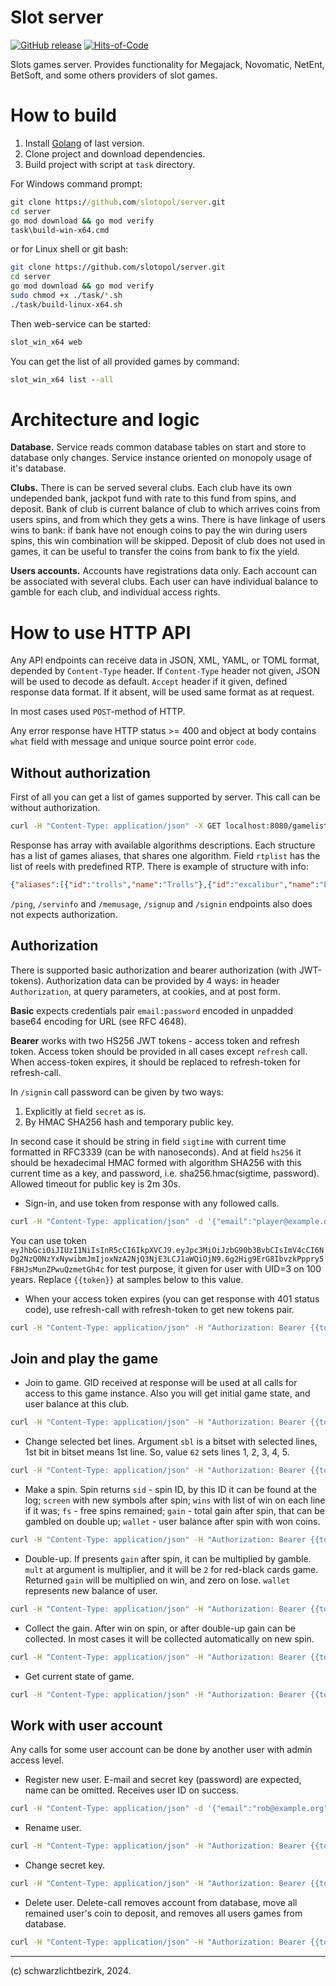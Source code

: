
# Slot server

[![GitHub release](https://img.shields.io/github/v/release/slotopol/server.svg)](https://github.com/slotopol/server/releases/latest)
[![Hits-of-Code](https://hitsofcode.com/github/slotopol/server?branch=main)](https://hitsofcode.com/github/slotopol/server/view?branch=main)

Slots games server. Provides functionality for Megajack, Novomatic, NetEnt, BetSoft, and some others providers of slot games.

# How to build

1. Install [Golang](https://go.dev/dl/) of last version.
2. Clone project and download dependencies.
3. Build project with script at `task` directory.

For Windows command prompt:

```cmd
git clone https://github.com/slotopol/server.git
cd server
go mod download && go mod verify
task\build-win-x64.cmd
```

or for Linux shell or git bash:

```sh
git clone https://github.com/slotopol/server.git
cd server
go mod download && go mod verify
sudo chmod +x ./task/*.sh
./task/build-linux-x64.sh
```

Then web-service can be started:

```cmd
slot_win_x64 web
```

You can get the list of all provided games by command:

```cmd
slot_win_x64 list --all
```

# Architecture and logic

**Database.** Service reads common database tables on start and store to database only changes. Service instance oriented on monopoly usage of it's database.

**Clubs.** There is can be served several clubs. Each club have its own undepended bank, jackpot fund with rate to this fund from spins, and deposit. Bank of club is current balance of club to which arrives coins from users spins, and from which they gets a wins. There is have linkage of users wins to bank: if bank have not enough coins to pay the win during users spins, this win combination will be skipped. Deposit of club does not used in games, it can be useful to transfer the coins from bank to fix the yield.

**Users accounts.** Accounts have registrations data only. Each account can be associated with several clubs. Each user can have individual balance to gamble for each club, and individual access rights.

# How to use HTTP API

Any API endpoints can receive data in JSON, XML, YAML, or TOML format, depended by `Content-Type` header. If `Content-Type` header not given, JSON will be used to decode as default. `Accept` header if it given, defined response data format. If it absent, will be used same format as at request.

In most cases used `POST`-method of HTTP.

Any error response have HTTP status >= 400 and object at body contains `what` field with message and unique source point error `code`.

## Without authorization

First of all you can get a list of games supported by server. This call can be without authorization.

```sh
curl -H "Content-Type: application/json" -X GET localhost:8080/gamelist
```

Response has array with available algorithms descriptions. Each structure has a list of games aliases, that shares one algorithm. Field `rtplist` has the list of reels with predefined RTP. There is example of structure with info:

```json
{"aliases":[{"id":"trolls","name":"Trolls"},{"id":"excalibur","name":"Excalibur"},{"id":"pandorasbox","name":"Pandora's Box"},{"id":"wildwitches","name":"Wild Witches"}],"provider":"NetEnt","scrnx":5,"scrny":3,"rtplist":["88","89","92","93","94","95","97","98","102","110"]}
```

`/ping`, `/servinfo` and `/memusage`, `/signup` and `/signin` endpoints also does not expects authorization.

## Authorization

There is supported basic authorization and bearer authorization (with JWT-tokens). Authorization data can be provided by 4 ways: in header `Authorization`, at query parameters, at cookies, and at post form.

**Basic** expects credentials pair `email:password` encoded in unpadded base64 encoding for URL (see RFC 4648).

**Bearer** works with two HS256 JWT tokens - access token and refresh token. Access token should be provided in all cases except `refresh` call. When access-token expires, it should be replaced to refresh-token for refresh-call.

In `/signin` call password can be given by two ways:

1) Explicitly at field `secret` as is.
2) By HMAC SHA256 hash and temporary public key.

In second case it should be string in field `sigtime` with current time formatted in RFC3339 (can be with nanoseconds). And at field `hs256` it should be hexadecimal HMAC formed with algorithm SHA256 with this current time as a key, and password, i.e. sha256.hmac(sigtime, password). Allowed timeout for public key is 2m 30s.

* Sign-in, and use token from response with any followed calls.

```sh
curl -H "Content-Type: application/json" -d '{"email":"player@example.org","secret":"Et7oAm"}' -X POST localhost:8080/signin
```

You can use token `eyJhbGciOiJIUzI1NiIsInR5cCI6IkpXVCJ9.eyJpc3MiOiJzbG90b3BvbCIsImV4cCI6NDg2NzQ0NzYxNywibmJmIjoxNzA2NjQ3NjE3LCJ1aWQiOjN9.6g2Hig9ErG8IbvzkPppry5F8HJsMunZPwuQzmetGh4c` for test purpose, it given for user with UID=3 on 100 years. Replace `{{token}}` at samples below to this value.

* When your access token expires (you can get response with 401 status code), use refresh-call with refresh-token to get new tokens pair.

```sh
curl -H "Content-Type: application/json" -H "Authorization: Bearer {{token}}" -X GET localhost:8080/refresh
```

## Join and play the game

* Join to game. GID received at response will be used at all calls for access to this game instance. Also you will get initial game state, and user balance at this club.

```sh
curl -H "Content-Type: application/json" -H "Authorization: Bearer {{token}}" -d '{"cid":1,"uid":3,"alias":"jokerdolphin"}' -X POST localhost:8080/game/join
```

* Change selected bet lines. Argument `sbl` is a bitset with selected lines, 1st bit in bitset means 1st line. So, value `62` sets lines 1, 2, 3, 4, 5.

```sh
curl -H "Content-Type: application/json" -H "Authorization: Bearer {{token}}" -d '{"gid":1,"sbl":62}' -X POST localhost:8080/game/sbl/set
```

* Make a spin. Spin returns `sid` - spin ID, by this ID it can be found at the log; `screen` with new symbols after spin; `wins` with list of win on each line if it was; `fs` - free spins remained; `gain` - total gain after spin, that can be gambled on double up; `wallet` - user balance after spin with won coins.

```sh
curl -H "Content-Type: application/json" -H "Authorization: Bearer {{token}}" -d '{"gid":1}' -X POST localhost:8080/game/spin
```

* Double-up. If presents `gain` after spin, it can be multiplied by gamble. `mult` at argument is multiplier, and it will be `2` for red-black cards game. Returned `gain` will be multiplied on win, and zero on lose. `wallet` represents new balance of user.

```sh
curl -H "Content-Type: application/json" -H "Authorization: Bearer {{token}}" -d '{"gid":1,"mult":2}' -X POST localhost:8080/game/doubleup
```

* Collect the gain. After win on spin, or after double-up gain can be collected. In most cases it will be collected automatically on new spin.

```sh
curl -H "Content-Type: application/json" -H "Authorization: Bearer {{token}}" -d '{"gid":1}' -X POST localhost:8080/game/collect
```

* Get current state of game.

```sh
curl -H "Content-Type: application/json" -H "Authorization: Bearer {{token}}" -d '{"gid":1}' -X POST localhost:8080/game/state
```

## Work with user account

Any calls for some user account can be done by another user with admin access level.

* Register new user. E-mail and secret key (password) are expected, name can be omitted. Receives user ID on success.

```sh
curl -H "Content-Type: application/json" -d '{"email":"rob@example.org","secret":"jpTyD4","name":"rob"}' -X POST localhost:8080/signup
```

* Rename user.

```sh
curl -H "Content-Type: application/json" -H "Authorization: Bearer {{token}}" -d '{"uid":3,"name":"erigine"}' -X POST localhost:8080/user/rename
```

* Change secret key.

```sh
curl -H "Content-Type: application/json" -H "Authorization: Bearer {{token}}" -d '{"uid":3,"oldsecret":"Et7oAm","newsecret":"pGjKsd"}' -X POST localhost:8080/user/secret
```

* Delete user. Delete-call removes account from database, move all remained user's coin to deposit, and removes all users games from database.

```sh
curl -H "Content-Type: application/json" -H "Authorization: Bearer {{token}}" -d '{"uid":3,"secret":"Et7oAm"}' -X POST localhost:8080/user/delete
```

---
(c) schwarzlichtbezirk, 2024.

